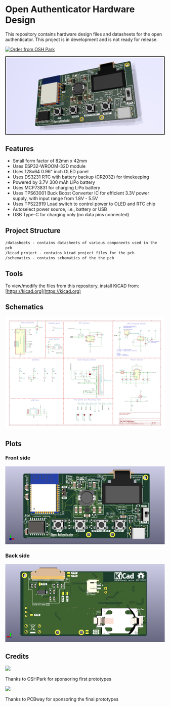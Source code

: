 # Open Authenticator Hardware Design

This repository contains hardware design files and datasheets for the open authenticator. This project is in development and is not ready for release.

<a href="https://oshpark.com/shared_projects/kZuvm8FV"><img src="https://oshpark.com/packs/media/images/badge-5f4e3bf4bf68f72ff88bd92e0089e9cf.png" alt="Order from OSH Park"></img></a>

![](/assets/open_authenticator.png)

## Features

* Small form factor of 82mm x 42mm
* Uses ESP32-WROOM-32D module
* Uses 128x64 0.96" inch OLED panel
* Uses DS3231 RTC with battery backup (CR2032) for timekeeping
* Powered by 3.7V 300 mAh LiPo battery
* Uses MCP73831 for charging LiPo battery
* Uses TPS63001 Buck Boost Converter IC for efficient 3.3V power supply, with input range from 1.8V - 5.5V
* Uses TPS22919 Load switch to control power to OLED and RTC chip
* Autoselect power source, i.e., battery or USB
* USB Type-C for charging only (no data pins connected)

## Project Structure

```
/datasheets - contains datasheets of various components used in the pcb
/kicad_project - contains kicad project files for the pcb
/schematics - contains schematics of the the pcb
```

## Tools

To view/modify the files from this repository, install KiCAD from: [https://kicad.org](https://kicad.org)

## Schematics

![](/assets/open_authenticator.svg)

## Plots

### Front side

![](assets/open_authenticator_front.png)

### Back side

![](assets/open_authenticator_back.png)

## Credits

![](https://blogdotoshparkdotcom.files.wordpress.com/2016/01/oshpark_logo_2x_360.png)

Thanks to OSHPark for sponsoring first prototypes

![](https://www.electronics-lab.com/wp-content/uploads/2020/04/0x0.png)

Thanks to PCBway for sponsoring the final prototypes
